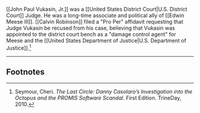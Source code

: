 [[John Paul Vukasin, Jr.]] was a [[United States District Court|U.S. District Court]] Judge. He was a long-time associate and political ally of [[Edwin Meese III]]. [[Calvin Robinson]] filed a "Pro Per" affidavit requesting that Judge Vukasin be recused from his case, believing that Vukasin was appointed to the district court bench as a "damage control agent" for Meese and the [[United States Department of Justice|U.S. Department of Justice]].[^1]

---
## Footnotes

[^1]: Seymour, Cheri. *The Last Circle: Danny Casolaro’s Investigation into the Octopus and the PROMIS Software Scandal*. First Edition. TrineDay, 2010.